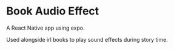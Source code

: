 # Book Audio Effect

A React Native app using expo.

Used alongside irl books to play sound effects during story time.
